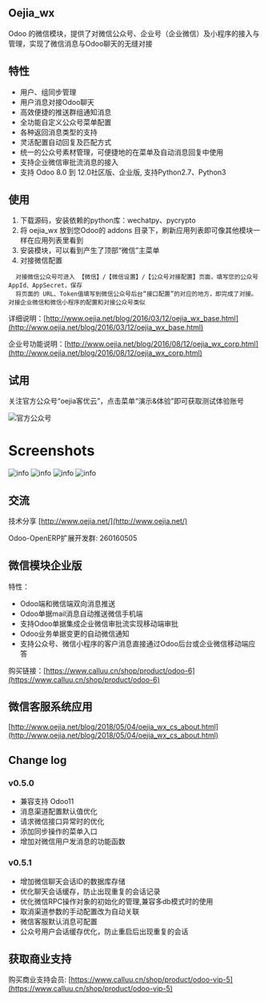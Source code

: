 ## Oejia_wx
Odoo 的微信模块，提供了对微信公众号、企业号（企业微信）及小程序的接入与管理，实现了微信消息与Odoo聊天的无缝对接

## 特性
* 用户、组同步管理
* 用户消息对接Odoo聊天
* 高效便捷的推送群组通知消息
* 全功能自定义公众号菜单配置
* 各种返回消息类型的支持
* 灵活配置自动回复及匹配方式
* 统一的公众号素材管理，可便捷地的在菜单及自动消息回复中使用
* 支持企业微信审批流消息的接入
* 支持 Odoo 8.0 到 12.0社区版、企业版, 支持Python2.7、Python3

## 使用
1. 下载源码，安装依赖的python库：wechatpy、pycrypto
2. 将 oejia_wx 放到您Odoo的 addons 目录下，刷新应用列表即可像其他模块一样在应用列表里看到
3. 安装模块，可以看到产生了顶部“微信”主菜单
4. 对接微信配置
```
  对接微信公众号可进入 【微信】/【微信设置】/【公众号对接配置】页面，填写您的公众号 AppId、AppSecret，保存
  将页面的 URL、Token值填写到微信公众号后台“接口配置”的对应的地方，即完成了对接。对接企业微信和微信小程序的配置和对接公众号类似
```


详细说明：[http://www.oejia.net/blog/2016/03/12/oejia_wx_base.html](http://www.oejia.net/blog/2016/03/12/oejia_wx_base.html)

企业号功能说明：[http://www.oejia.net/blog/2016/08/12/oejia_wx_corp.html](http://www.oejia.net/blog/2016/08/12/oejia_wx_corp.html)

## 试用

关注官方公众号“oejia客优云”，点击菜单“演示&体验”即可获取测试体验账号

![官方公众号](http://oejia.net/static/img/oejia_gzh.jpg)

Screenshots
========
![info](https://github.com/JoneXiong/oejia_wx/raw/10.0/static/description/2016-01-17_234224.jpg)
![info](https://github.com/JoneXiong/oejia_wx/raw/10.0/static/description/2016-01-17_234349.jpg)
![info](https://github.com/JoneXiong/oejia_wx/raw/10.0/static/description/2016-01-18_200713.jpg)
![info](https://github.com/JoneXiong/oejia_wx/raw/10.0/static/description/2016-01-18_183011.jpg)

## 交流
技术分享
[http://www.oejia.net/](http://www.oejia.net/)

Odoo-OpenERP扩展开发群: 260160505

## 微信模块企业版
特性：
- Odoo端和微信端双向消息推送
- Odoo单据mail消息自动推送微信手机端
- 支持Odoo单据集成企业微信审批流实现移动端审批
- Odoo业务单据变更的自动微信通知
- 支持公众号、微信小程序的客户消息直接通过Odoo后台或企业微信移动端应答

购买链接：[https://www.calluu.cn/shop/product/odoo-6](https://www.calluu.cn/shop/product/odoo-6)

## 微信客服系统应用
[http://www.oejia.net/blog/2018/05/04/oejia_wx_cs_about.html](http://www.oejia.net/blog/2018/05/04/oejia_wx_cs_about.html)


## Change log

### v0.5.0

- 兼容支持 Odoo11
- 消息渠道配置默认值优化
- 请求微信接口异常时的优化
- 添加同步操作的菜单入口
- 增加对微信用户发消息的功能函数

### v0.5.1
- 增加微信聊天会话ID的数据库存储
- 优化聊天会话缓存，防止出现重复的会话记录
- 优化微信RPC操作对象的初始化的管理,兼容多db模式时的使用
- 取消渠道参数的手动配置改为自动关联
- 微信客服默认消息可配置
- 公众号用户会话缓存优化，防止重启后出现重复的会话


## 获取商业支持

购买商业支持会员: [https://www.calluu.cn/shop/product/odoo-vip-5](https://www.calluu.cn/shop/product/odoo-vip-5)
